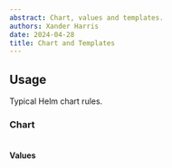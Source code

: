 ```yaml
---
abstract: Chart, values and templates.
authors: Xander Harris
date: 2024-04-28
title: Chart and Templates
---
```


## Usage

Typical Helm chart rules.

### Chart

```{autoyaml} storage/Chart.yaml
```

#### Values

```{autoyaml} storage/values.yaml
```

